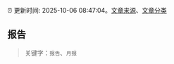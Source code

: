 :alarm_clock: 更新时间: 2025-10-06 08:47:04。[文章来源](/README.md)、[文章分类](/TAGS.md)

## 报告


> 关键字：`报告`、`月报`



